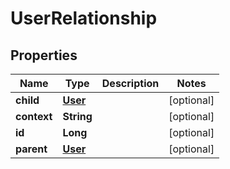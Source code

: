 
# UserRelationship

## Properties
Name | Type | Description | Notes
------------ | ------------- | ------------- | -------------
**child** | [**User**](User.md) |  |  [optional]
**context** | **String** |  |  [optional]
**id** | **Long** |  |  [optional]
**parent** | [**User**](User.md) |  |  [optional]



